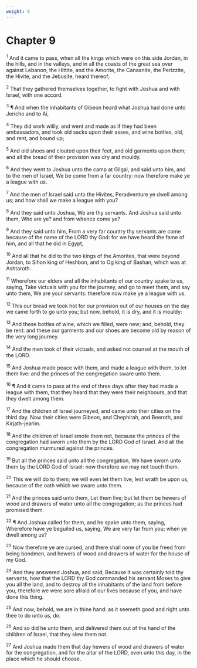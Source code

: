 ```yaml
---
weight: 9
---
```


# Chapter 9

<sup>1</sup> And it came to pass, when all the kings which were on this side Jordan, in the hills, and in the valleys, and in all the coasts of the great sea over against Lebanon, the Hittite, and the Amorite, the Canaanite, the Perizzite, the Hivite, and the Jebusite, heard thereof; 

<sup>2</sup> That they gathered themselves together, to fight with Joshua and with Israel, with one accord. 

<sup>3</sup> ¶ And when the inhabitants of Gibeon heard what Joshua had done unto Jericho and to Ai, 

<sup>4</sup> They did work wilily, and went and made as if they had been ambassadors, and took old sacks upon their asses, and wine bottles, old, and rent, and bound up; 

<sup>5</sup> And old shoes and clouted upon their feet, and old garments upon them; and all the bread of their provision was dry and mouldy. 

<sup>6</sup> And they went to Joshua unto the camp at Gilgal, and said unto him, and to the men of Israel, We be come from a far country: now therefore make ye a league with us. 

<sup>7</sup> And the men of Israel said unto the Hivites, Peradventure ye dwell among us; and how shall we make a league with you? 

<sup>8</sup> And they said unto Joshua, We are thy servants. And Joshua said unto them, Who are ye? and from whence come ye? 

<sup>9</sup> And they said unto him, From a very far country thy servants are come because of the name of the LORD thy God: for we have heard the fame of him, and all that he did in Egypt, 

<sup>10</sup> And all that he did to the two kings of the Amorites, that were beyond Jordan, to Sihon king of Heshbon, and to Og king of Bashan, which was at Ashtaroth. 

<sup>11</sup> Wherefore our elders and all the inhabitants of our country spake to us, saying, Take victuals with you for the journey, and go to meet them, and say unto them, We are your servants: therefore now make ye a league with us. 

<sup>12</sup> This our bread we took hot for our provision out of our houses on the day we came forth to go unto you; but now, behold, it is dry, and it is mouldy: 

<sup>13</sup> And these bottles of wine, which we filled, were new; and, behold, they be rent: and these our garments and our shoes are become old by reason of the very long journey. 

<sup>14</sup> And the men took of their victuals, and asked not counsel at the mouth of the LORD. 

<sup>15</sup> And Joshua made peace with them, and made a league with them, to let them live: and the princes of the congregation sware unto them. 

<sup>16</sup> ¶ And it came to pass at the end of three days after they had made a league with them, that they heard that they were their neighbours, and that they dwelt among them. 

<sup>17</sup> And the children of Israel journeyed, and came unto their cities on the third day. Now their cities were Gibeon, and Chephirah, and Beeroth, and Kirjath-jearim. 

<sup>18</sup> And the children of Israel smote them not, because the princes of the congregation had sworn unto them by the LORD God of Israel. And all the congregation murmured against the princes. 

<sup>19</sup> But all the princes said unto all the congregation, We have sworn unto them by the LORD God of Israel: now therefore we may not touch them. 

<sup>20</sup> This we will do to them; we will even let them live, lest wrath be upon us, because of the oath which we sware unto them. 

<sup>21</sup> And the princes said unto them, Let them live; but let them be hewers of wood and drawers of water unto all the congregation; as the princes had promised them. 

<sup>22</sup> ¶ And Joshua called for them, and he spake unto them, saying, Wherefore have ye beguiled us, saying, We are very far from you; when ye dwell among us? 

<sup>23</sup> Now therefore ye are cursed, and there shall none of you be freed from being bondmen, and hewers of wood and drawers of water for the house of my God. 

<sup>24</sup> And they answered Joshua, and said, Because it was certainly told thy servants, how that the LORD thy God commanded his servant Moses to give you all the land, and to destroy all the inhabitants of the land from before you, therefore we were sore afraid of our lives because of you, and have done this thing. 

<sup>25</sup> And now, behold, we are in thine hand: as it seemeth good and right unto thee to do unto us, do. 

<sup>26</sup> And so did he unto them, and delivered them out of the hand of the children of Israel, that they slew them not. 

<sup>27</sup> And Joshua made them that day hewers of wood and drawers of water for the congregation, and for the altar of the LORD, even unto this day, in the place which he should choose. 


